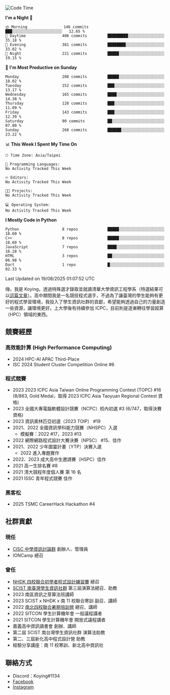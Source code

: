 <!--START_SECTION:waka-->
![Code Time](http://img.shields.io/badge/Code%20Time-1%2C510%20hrs%2014%20mins-blue)

**I'm a Night 🦉** 

```text
🌞 Morning                146 commits         ███░░░░░░░░░░░░░░░░░░░░░░   12.65 % 
🌆 Daytime                406 commits         █████████░░░░░░░░░░░░░░░░   35.18 % 
🌃 Evening                381 commits         ████████░░░░░░░░░░░░░░░░░   33.02 % 
🌙 Night                  221 commits         █████░░░░░░░░░░░░░░░░░░░░   19.15 % 
```
📅 **I'm Most Productive on Sunday** 

```text
Monday                   208 commits         █████░░░░░░░░░░░░░░░░░░░░   18.02 % 
Tuesday                  152 commits         ███░░░░░░░░░░░░░░░░░░░░░░   13.17 % 
Wednesday                165 commits         ████░░░░░░░░░░░░░░░░░░░░░   14.30 % 
Thursday                 128 commits         ███░░░░░░░░░░░░░░░░░░░░░░   11.09 % 
Friday                   143 commits         ███░░░░░░░░░░░░░░░░░░░░░░   12.39 % 
Saturday                 90 commits          ██░░░░░░░░░░░░░░░░░░░░░░░   07.80 % 
Sunday                   268 commits         ██████░░░░░░░░░░░░░░░░░░░   23.22 % 
```


📊 **This Week I Spent My Time On** 

```text
🕑︎ Time Zone: Asia/Taipei

💬 Programming Languages: 
No Activity Tracked This Week

🔥 Editors: 
No Activity Tracked This Week

🐱‍💻 Projects: 
No Activity Tracked This Week

💻 Operating System: 
No Activity Tracked This Week
```

**I Mostly Code in Python** 

```text
Python                   8 repos             █████░░░░░░░░░░░░░░░░░░░░   18.60 % 
C++                      8 repos             █████░░░░░░░░░░░░░░░░░░░░   18.60 % 
JavaScript               7 repos             ████░░░░░░░░░░░░░░░░░░░░░   16.28 % 
HTML                     3 repos             ██░░░░░░░░░░░░░░░░░░░░░░░   06.98 % 
Dart                     1 repo              █░░░░░░░░░░░░░░░░░░░░░░░░   02.33 % 
```




 Last Updated on 19/08/2025 01:07:52 UTC
<!--END_SECTION:waka-->


嗨，我是 Koying，透過特殊選才錄取並就讀清華大學資訊工程學系（特選結果可以[這篇文章](https://koyingtw.github.io/2022/10/31/%E7%89%B9%E9%81%B8%E5%BF%83%E5%BE%97/)）。高中期間我是一名競技程式選手，不過為了讓臺灣的學生能夠有更好的程式學習環境，我投入了學生資訊社群的貢獻，希望能夠透過自己的力量創造一些資源，讓環境更好。上大學後有持續參加 ICPC，目前則是逐漸轉往學習超算（HPC）領域的東西。

## 競賽經歷
### 高效能計算 (High Performance Computing)
- 2024 HPC-AI APAC Third-Place
- ISC 2024 Student Cluster Competition Online #6

### 程式競賽
- 2023 2023 ICPC Asia Taiwan Online Programming Contest (TOPC) #16 (8/863, Gold Medal，取得 2023 ICPC Asia Taoyuan Regional Contest 資格)
- 2023 全國大專電腦軟體設計競賽（NCPC）校內初選 #3 (6/747，取得決賽資格)
- 2023 資訊奧林匹亞初選（2023 TOIP） #19
- 2021、2022 全國資訊學科能力競賽（NHSPC）入選
    - 模擬賽：2022 #17，2023 #13
- 2022 網際網路程式設計大賽決賽（NPSC） #15、佳作
- 2021、2022 少年圖靈計畫（YTP）決賽入選
    - 2022 進入專題實作
- 2022、2023 成大高中生邀請賽（HSPC）佳作
- 2021 高一生排名賽 #8
- 2021 清大競程年度個人賽 第 16 名
- 2021 ISSC 青年程式競賽 佳作

### 黑客松
- 2025 TSMC CareerHack Hackathon #4

## 社群貢獻
### 現任
- [CISC 中學資訊討論群](https://discord.gg/mc9CgJvjZz) 創辦人、管理員
- IONCamp 總召

### 曾任
- [NHDK 四校聯合初學者程式設計練習賽](https://www.facebook.com/profile.php?id=100064076583372) 總召
- [SCIST 南臺灣學生資訊社群](https://www.facebook.com/scist.tw) 第三屆演算法總召、助教
- 2023 南區資訊之芽算法班講師
- 2023 SCIST x NHDK x 南 11 校聯合寒訓 副召、講師
- 2022 [南北四校聯合暑期培訓營](https://github.com/HHSH-CYSH-WGSH-HSNU-Summer-Camp/) 總召、講師
- 2022 SITCON 學生計算機年會 一般議程講者
- 2021 SITCON 學生計算機年會 開放式議程講者
- 嘉義高中資訊讀書會 創辦、講師
- 第二屆 SCIST 南台灣學生資訊社群 演算法助教
- 第二、三屆新化高中程式設計營 助教
- 經驗分享講座：南 11 校寒訓、新北高中資訊社

## 聯絡方式
- Discord：Koying#1134
- [Facebook](https://www.facebook.com/profile.php?id=100015800760577)
- [Instagram](https://www.instagram.com/cisc._.koying/)
